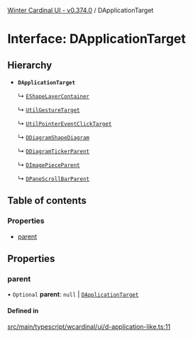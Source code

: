 [Winter Cardinal UI - v0.374.0](../index.md) / DApplicationTarget

# Interface: DApplicationTarget

## Hierarchy

- **`DApplicationTarget`**

  ↳ [`EShapeLayerContainer`](EShapeLayerContainer.md)

  ↳ [`UtilGestureTarget`](UtilGestureTarget.md)

  ↳ [`UtilPointerEventClickTarget`](UtilPointerEventClickTarget.md)

  ↳ [`DDiagramShapeDiagram`](DDiagramShapeDiagram.md)

  ↳ [`DDiagramTickerParent`](DDiagramTickerParent.md)

  ↳ [`DImagePieceParent`](DImagePieceParent.md)

  ↳ [`DPaneScrollBarParent`](DPaneScrollBarParent.md)

## Table of contents

### Properties

- [parent](DApplicationTarget.md#parent)

## Properties

### parent

• `Optional` **parent**: ``null`` \| [`DApplicationTarget`](DApplicationTarget.md)

#### Defined in

[src/main/typescript/wcardinal/ui/d-application-like.ts:11](https://github.com/winter-cardinal/winter-cardinal-ui/blob/v0.310.1/src/main/typescript/wcardinal/ui/d-application-like.ts#L11)
